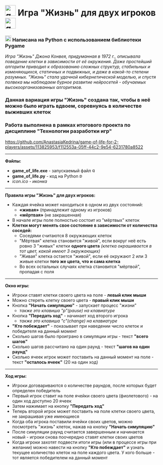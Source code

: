 # <img src="https://github.com/AnastasiaKedrina/game-of-life-for-2-players/assets/113825953/08d21cce-efa8-4ff3-8c65-4dce047cdabf" height="35" alt="game logo"  />  Игра "Жизнь" для двух игроков <img src="https://github.com/AnastasiaKedrina/game-of-life-for-2-players/assets/113825953/08d21cce-efa8-4ff3-8c65-4dce047cdabf" height="35" alt="game logo"  /> 

### <img src="https://cdn.jsdelivr.net/gh/devicons/devicon/icons/python/python-original.svg" height="20" alt="python logo"  /> Написана на Python с использованием библиотеки Pygame 

<i> Игра "Жизнь" Джона Конвея, придуманная в 1972 г., описывала поведение клетки в зависимости от её окружения. Даже простейший алгоритм приводил к образованию сложных структур, стабильных и изменяющихся, статичных и подвижных, и даже в какой-то степени разумных. "Жизнь" стала удачной кибернетической моделью, и спустя полвека мы наблюдаем бурное развитие нейросетей - обучаемых высокоорганизованных алгоритмов.  </i>

### Данная вариация игры "Жизнь" создана так, чтобы в неё можно было играть вдвоем, соревнуясь в количестве выживших клеток
### Работа выполнена в рамках итогового проекта по дисциплине "Технологии разработки игр"

https://github.com/AnastasiaKedrina/game-of-life-for-2-players/assets/113825953/f112553a-05ff-44c2-9e54-6231780a8522

<hr>

**Файлы:**
- **game_of_life.exe** - запускаемый файл <img src="https://github.com/AnastasiaKedrina/game-of-life-for-2-players/assets/113825953/08d21cce-efa8-4ff3-8c65-4dce047cdabf" height="15" alt="game logo"  />
- **game_of_life.py** - код на Python <img src="https://cdn.jsdelivr.net/gh/devicons/devicon/icons/python/python-original.svg" height="15" alt="python logo"  />
- <i> icon.ico - иконка </i>

<hr>

**Правила игры "Жизнь" для двух игроков:**
- Каждая ячейка может находиться в одном из двух состояний:
  - **«живая»** (принадлежит одному из игроков)
  - **«мёртвая»** (не закрашенная)
- В начале игры поле полностью состоит из "мёртвых" клеток
- **Клетки могут менять свое состояние в зависимости от количества соседей:**  
  - Соседями считаются 8 окружающих клеток
  - "Мёртвая" клетка становится "живой", если вокруг неё есть ровно 3 "живых" клетки **одного цвета** <i> (клетка окрашивается в тот цвет, какой имеют 3 окружающих) </i> 
  - "Живая" клетка остается "живой", если её окружают 2 или 3 живые клетки **того же цвета, что и сама клетка** 
  - Во всех остальных случаях клетка становится "мёртвой", пропадая с поля
<hr>

**Окно игры:**
- Игроки ставят клетки своего цвета на поле - **левый клик мыши**
- Можно стереть клетку своего цвета - **правый клик мыши**
- Кнопка **"Начать симуляцию"** - запускает процесс "жизни"
  - <i>также это клавиша "p"(pause) на клавиатуре</i>
- Кнопка **"Передать ход"** - начинает ход второго игрока
  - <i>также это клавиша "с"(change) на клавиатуре</i>
- **"Кто побеждает"** - показывает при наведении число клеток и победителя на данный момент
- Сколько шагов было проиграно в симуляции игры - текст **"всего шагов"**
- Сколько шагов рассчитано на один раунд - текст **"шагов на один раунд"**
- Сколько ячеек игрок может поставить на данный момент на поле - текст **"осталось ячеек"** (20 на один ход)

<hr>

**Ход игры:**
- Игроки договариваются о количестве раундов, после которых будет определен победитель
- Первый игрок ставит на поле ячейки своего цвета (фиолетового) - на один ход доступно 20 ячеек
- Затем нажимает на кнопку **"Передать ход"**
- Теперь второй игрок может поставить на поле клетки своего цвета, не закрашивая уже имеющиеся
- Когда оба игрока поставили ячейки своих цветов, можно посмотреть "жизнь" клеток, нажав на кнопку **"Начать симуляцию"**
- После симуляции раунд считается завершенным и начинается новый - игроки снова поочередно ставят клетки своих цветов
- Когда игроки захотят подвести итоги игры (или в процессе игры при желании) можно навести на кнопку **"Кто побеждает"** и узнать текущее количество клеток на поле каждого цвета. У кого больше - тот является победителем на данный момент
